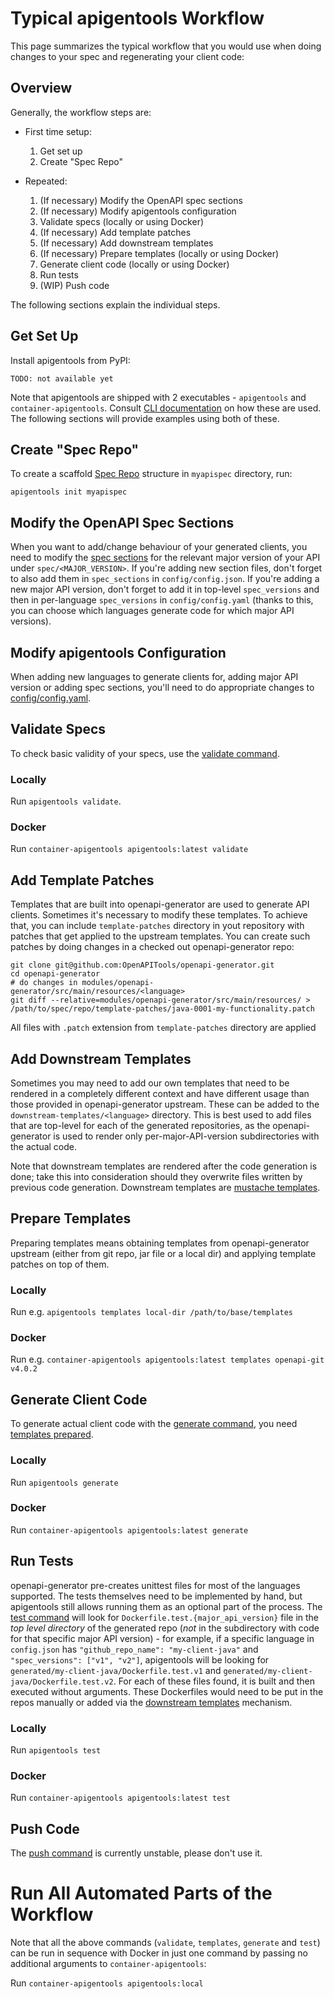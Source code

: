 # Typical apigentools Workflow

This page summarizes the typical workflow that you would use when doing changes to your spec and regenerating your client code:

## Overview

Generally, the workflow steps are:

* First time setup:
  1. Get set up
  2. Create "Spec Repo"

* Repeated:
  1. (If necessary) Modify the OpenAPI spec sections
  2. (If necessary) Modify apigentools configuration
  3. Validate specs (locally or using Docker)
  4. (If necessary) Add template patches
  5. (If necessary) Add downstream templates
  6. (If necessary) Prepare templates (locally or using Docker)
  7. Generate client code (locally or using Docker)
  8. Run tests
  9. (WIP) Push code

The following sections explain the individual steps.

## Get Set Up

Install apigentools from PyPI:

```
TODO: not available yet
```

Note that apigentools are shipped with 2 executables - `apigentools` and `container-apigentools`. Consult [CLI documentation](cli.md) on how these are used. The following sections will provide examples using both of these.

## Create "Spec Repo"

To create a scaffold [Spec Repo](spec_repo.md) structure in `myapispec` directory, run:

```
apigentools init myapispec
```

## Modify the OpenAPI Spec Sections

When you want to add/change behaviour of your generated clients, you need to modify the [spec sections](file_formats.md#section-files) for the relevant major version of your API under `spec/<MAJOR_VERSION>`. If you're adding new section files, don't forget to also add them in `spec_sections` in `config/config.json`. If you're adding a new major API version, don't forget to add it in top-level `spec_versions` and then in per-language `spec_versions` in `config/config.yaml` (thanks to this, you can choose which languages generate code for which major API versions).

## Modify apigentools Configuration

When adding new languages to generate clients for, adding major API version or adding spec sections, you'll need to do appropriate changes to [config/config.yaml](file_formats.md#configconfigjson).

## Validate Specs

To check basic validity of your specs, use the [validate command](cli.md#apigentools-validate).

### Locally

Run `apigentools validate`.

### Docker

Run `container-apigentools apigentools:latest validate`

## Add Template Patches

Templates that are built into openapi-generator are used to generate API clients. Sometimes it's necessary to modify these templates. To achieve that, you can include `template-patches` directory in yout repository with patches that get applied to the upstream templates. You can create such patches by doing changes in a checked out openapi-generator repo:

```
git clone git@github.com:OpenAPITools/openapi-generator.git
cd openapi-generator
# do changes in modules/openapi-generator/src/main/resources/<language>
git diff --relative=modules/openapi-generator/src/main/resources/ > /path/to/spec/repo/template-patches/java-0001-my-functionality.patch
```

All files with `.patch` extension from `template-patches` directory are applied

## Add Downstream Templates

Sometimes you may need to add our own templates that need to be rendered in a completely different context and have different usage than those provided in openapi-generator upstream. These can be added to the `downstream-templates/<language>` directory. This is best used to add files that are top-level for each of the generated repositories, as the openapi-generator is used to render only per-major-API-version subdirectories with the actual code.

Note that downstream templates are rendered after the code generation is done; take this into consideration should they overwrite files written by previous code generation. Downstream templates are [mustache templates](https://mustache.github.io/).

## Prepare Templates

Preparing templates means obtaining templates from openapi-generator upstream (either from git repo, jar file or a local dir) and applying template patches on top of them.

### Locally

Run e.g. `apigentools templates local-dir /path/to/base/templates`

### Docker

Run e.g. `container-apigentools apigentools:latest templates openapi-git v4.0.2`

## Generate Client Code

To generate actual client code with the [generate command](cli.md#apigentools-generate), you need [templates prepared](#prepare-templates).

### Locally

Run `apigentools generate`

### Docker

Run `container-apigentools apigentools:latest generate`

## Run Tests

openapi-generator pre-creates unittest files for most of the languages supported. The tests themselves need to be implemented by hand, but apigentools still allows running them as an optional part of the process. The [test command](cli.md#apigentools-test) will look for `Dockerfile.test.{major_api_version}` file in the *top level directory* of the generated repo (*not* in the subdirectory with code for that specific major API version) - for example, if a specific language in `config.json` has `"github_repo_name": "my-client-java"` and `"spec_versions": ["v1", "v2"]`, apigentools will be looking for `generated/my-client-java/Dockerfile.test.v1` and `generated/my-client-java/Dockerfile.test.v2`. For each of these files found, it is built and then executed without arguments. These Dockerfiles would need to be put in the repos manually or added via the [downstream templates](#add-downstream-templates) mechanism.

### Locally

Run `apigentools test`

### Docker

Run `container-apigentools apigentools:latest test`

## Push Code

The [push command](cli.md#apigentools-push) is currently unstable, please don't use it.

# Run All Automated Parts of the Workflow

Note that all the above commands (`validate`, `templates`, `generate` and `test`) can be run in sequence with Docker in just one command by passing no additional arguments to `container-apigentools`:

Run `container-apigentools apigentools:local`